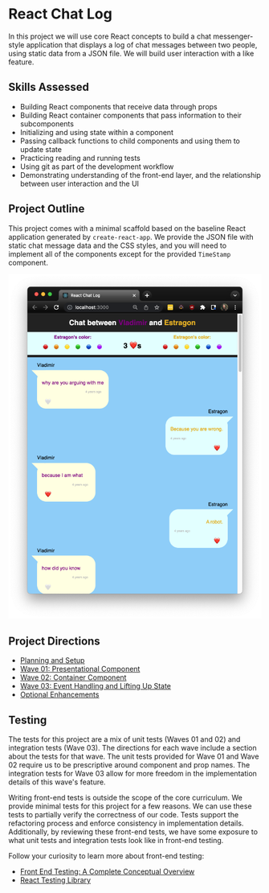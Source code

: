 # React Chat Log
In this project we will use core React concepts to build a chat messenger-style application that displays a log of chat messages between two people, using static data from a JSON file. We will build user interaction with a like feature. 

## Skills Assessed
- Building React components that receive data through props
- Building React container components that pass information to their subcomponents
- Initializing and using state within a component
- Passing callback functions to child components and using them to update state
- Practicing reading and running tests
- Using git as part of the development workflow
- Demonstrating understanding of the front-end layer, and the relationship between user interaction and the UI

## Project Outline
This project comes with a minimal scaffold based on the baseline React application generated by `create-react-app`. We provide the JSON file with static chat message data and the CSS styles, and you will need to implement all of the components except for the provided `TimeStamp` component.

![React Chat Log demo](./images/react-chatlog-demo-extras.png)

## Project Directions
- [Planning and Setup](./project-docs/setup.md)
- [Wave 01: Presentational Component](./project-docs/wave-01.md)
- [Wave 02: Container Component](./project-docs/wave-02.md)
- [Wave 03: Event Handling and Lifting Up State](./project-docs/wave-03.md)
- [Optional Enhancements](./project-docs/optional-enhancements.md)

## Testing

The tests for this project are a mix of unit tests (Waves 01 and 02) and integration tests (Wave 03). The directions for each wave include a section about the tests for that wave. The unit tests provided for Wave 01 and Wave 02 require us to be prescriptive around component and prop names. The integration tests for Wave 03 allow for more freedom in the implementation details of this wave's feature. 

Writing front-end tests is outside the scope of the core curriculum. We provide minimal tests for this project for a few reasons. We can use these tests to partially verify the correctness of our code. Tests support the refactoring process and enforce consistency in implementation details. Additionally, by reviewing these front-end tests, we have some exposure to what unit tests and integration tests look like in front-end testing.

Follow your curiosity to learn more about front-end testing:
- [Front End Testing: A Complete Conceptual Overview](https://www.testim.io/blog/front-end-testing-complete-overview/)
- [React Testing Library](https://testing-library.com/docs/react-testing-library/intro/)




